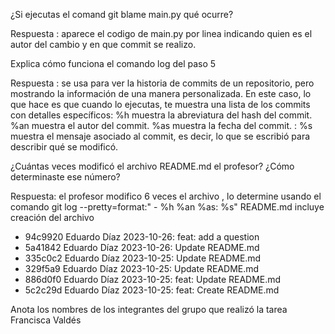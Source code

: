 ¿Si ejecutas el comand git blame main.py qué ocurre?

Respuesta :
aparece el codigo de main.py por linea indicando quien es el autor del cambio y en que commit se realizo.

Explica cómo funciona el comando log del paso 5

Respuesta : se usa para ver la historia de commits de un repositorio, pero mostrando la información de una manera personalizada. En este caso, lo que hace es que cuando lo ejecutas, te muestra una lista de los commits con detalles específicos:
%h muestra la abreviatura del hash del commit.
%an muestra el autor del commit.
%as muestra la fecha del commit.
: %s muestra el mensaje asociado al commit, es decir, lo que se escribió para describir qué se modificó.

¿Cuántas veces modificó el archivo README.md el profesor? ¿Cómo determinaste ese número?

Respuesta: el profesor modifico 6 veces  el archivo , lo determine usando el comando
 git log --pretty=format:" - %h %an %as: %s" README.md
  incluye  creación del archivo

 - 94c9920 Eduardo Díaz 2023-10-26: feat: add a question
 - 5a41842 Eduardo Díaz 2023-10-26: Update README.md
 - 335c0c2 Eduardo Díaz 2023-10-25: Update README.md
 - 329f5a9 Eduardo Díaz 2023-10-25: Update README.md
 - 886d0f0 Eduardo Díaz 2023-10-25: feat: Update README.md
 - 5c2c29d Eduardo Díaz 2023-10-25: feat: Create README.md



Anota los nombres de los integrantes del grupo que realizó la tarea
Francisca Valdés
